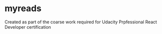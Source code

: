 # myreads
Created as part of the coarse work required for Udacity Prpfessional React Developer certification
